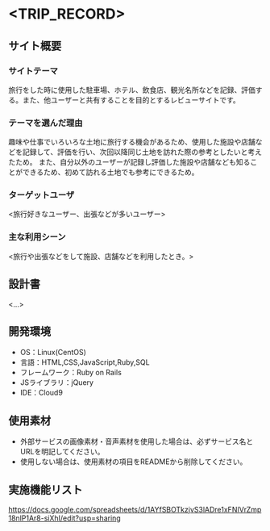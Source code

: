# <TRIP_RECORD>

## サイト概要
### サイトテーマ
旅行をした時に使用した駐車場、ホテル、飲食店、観光名所などを記録、評価する。また、他ユーザーと共有することを目的とするレビューサイトです。

### テーマを選んだ理由
趣味や仕事でいろいろな土地に旅行する機会があるため、使用した施設や店舗などを記録して、評価を行い、次回以降同じ土地を訪れた際の参考としたいと考えたため。
また、自分以外のユーザーが記録し評価した施設や店舗なども知ることができるため、初めて訪れる土地でも参考にできるため。

### ターゲットユーザ
<旅行好きなユーザー、出張などが多いユーザー>

### 主な利用シーン
<旅行や出張などをして施設、店舗などを利用したとき。>

## 設計書
<...>

## 開発環境
- OS：Linux(CentOS)
- 言語：HTML,CSS,JavaScript,Ruby,SQL
- フレームワーク：Ruby on Rails
- JSライブラリ：jQuery
- IDE：Cloud9

## 使用素材
- 外部サービスの画像素材・音声素材を使用した場合は、必ずサービス名とURLを明記してください。
- 使用しない場合は、使用素材の項目をREADMEから削除してください。

## 実施機能リスト
https://docs.google.com/spreadsheets/d/1AYfSBOTkzjvS3lADre1xFNIVrZmp18nlP1Ar8-siXhI/edit?usp=sharing